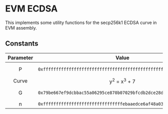 # EVM ECDSA

This implements some utility functions for the secp256k1 ECDSA curve in EVM assembly.

## Constants
| Parameter | Value | Note |
| :-------: | :---: | :--- |
| P | `0xfffffffffffffffffffffffffffffffffffffffffffffffffffffffefffffc2f` | Large Prime |
| Curve | y<sup>2</sup> = x<sup>3</sup> + 7 |
| G | `0x79be667ef9dcbbac55a06295ce870b07029bfcdb2dce28d959f2815b16f81798` | Base Point |
| n | `0xfffffffffffffffffffffffffffffffebaaedce6af48a03bbfd25e8cd0364141` | Order |
